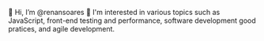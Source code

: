 👋  Hi, I’m @renansoares 
👀  I'm interested in various topics such as JavaScript, front-end testing and performance, software development good pratices, and agile development.
